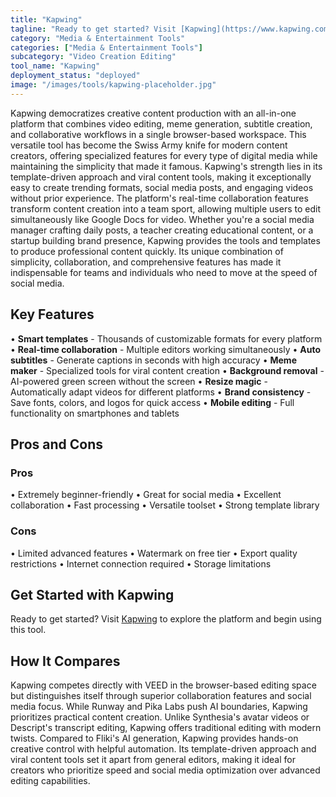 ```yaml
---
title: "Kapwing"
tagline: "Ready to get started? Visit [Kapwing](https://www.kapwing.com) to explore the platform and begin using this tool...."
category: "Media & Entertainment Tools"
categories: ["Media & Entertainment Tools"]
subcategory: "Video Creation Editing"
tool_name: "Kapwing"
deployment_status: "deployed"
image: "/images/tools/kapwing-placeholder.jpg"
---
```

Kapwing democratizes creative content production with an all-in-one platform that combines video editing, meme generation, subtitle creation, and collaborative workflows in a single browser-based workspace. This versatile tool has become the Swiss Army knife for modern content creators, offering specialized features for every type of digital media while maintaining the simplicity that made it famous. Kapwing's strength lies in its template-driven approach and viral content tools, making it exceptionally easy to create trending formats, social media posts, and engaging videos without prior experience. The platform's real-time collaboration features transform content creation into a team sport, allowing multiple users to edit simultaneously like Google Docs for video. Whether you're a social media manager crafting daily posts, a teacher creating educational content, or a startup building brand presence, Kapwing provides the tools and templates to produce professional content quickly. Its unique combination of simplicity, collaboration, and comprehensive features has made it indispensable for teams and individuals who need to move at the speed of social media.

## Key Features

• **Smart templates** - Thousands of customizable formats for every platform
• **Real-time collaboration** - Multiple editors working simultaneously
• **Auto subtitles** - Generate captions in seconds with high accuracy
• **Meme maker** - Specialized tools for viral content creation
• **Background removal** - AI-powered green screen without the screen
• **Resize magic** - Automatically adapt videos for different platforms
• **Brand consistency** - Save fonts, colors, and logos for quick access
• **Mobile editing** - Full functionality on smartphones and tablets

## Pros and Cons

### Pros
• Extremely beginner-friendly
• Great for social media
• Excellent collaboration
• Fast processing
• Versatile toolset
• Strong template library

### Cons
• Limited advanced features
• Watermark on free tier
• Export quality restrictions
• Internet connection required
• Storage limitations

## Get Started with Kapwing

Ready to get started? Visit [Kapwing](https://www.kapwing.com) to explore the platform and begin using this tool.

## How It Compares

Kapwing competes directly with VEED in the browser-based editing space but distinguishes itself through superior collaboration features and social media focus. While Runway and Pika Labs push AI boundaries, Kapwing prioritizes practical content creation. Unlike Synthesia's avatar videos or Descript's transcript editing, Kapwing offers traditional editing with modern twists. Compared to Fliki's AI generation, Kapwing provides hands-on creative control with helpful automation. Its template-driven approach and viral content tools set it apart from general editors, making it ideal for creators who prioritize speed and social media optimization over advanced editing capabilities.